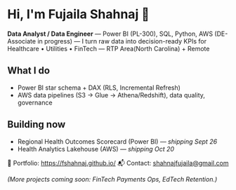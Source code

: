 # Hi, I'm Fujaila Shahnaj 👋
**Data Analyst / Data Engineer** — Power BI (PL-300), SQL, Python, AWS (DE-Associate in progress) — I turn raw data into decision-ready KPIs for Healthcare • Utilities • FinTech — RTP Area(North Carolina) + Remote

## What I do
- Power BI star schema + DAX (RLS, Incremental Refresh)
- AWS data pipelines (S3 → Glue → Athena/Redshift), data quality, governance

## Building now
- Regional Health Outcomes Scorecard (Power BI) — *shipping Sept 26*
- Health Analytics Lakehouse (AWS) — *shipping Oct 20*

🔗 Portfolio: https://fshahnaj.github.io/
📬 Contact: shahnajfujaila@gmail.com

*(More projects coming soon: FinTech Payments Ops, EdTech Retention.)*
